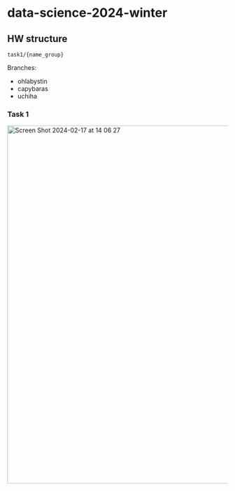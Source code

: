 # data-science-2024-winter


## HW structure

`task1/{name_group}`

Branches:
- ohlabystin
- capybaras
- uchiha
  
### Task 1

<img width="819" alt="Screen Shot 2024-02-17 at 14 06 27" src="https://github.com/data-engineering-kaznu/data-science-2024-winter/assets/19908588/00d94111-6782-4bbe-97ad-8f804b847e8e">
